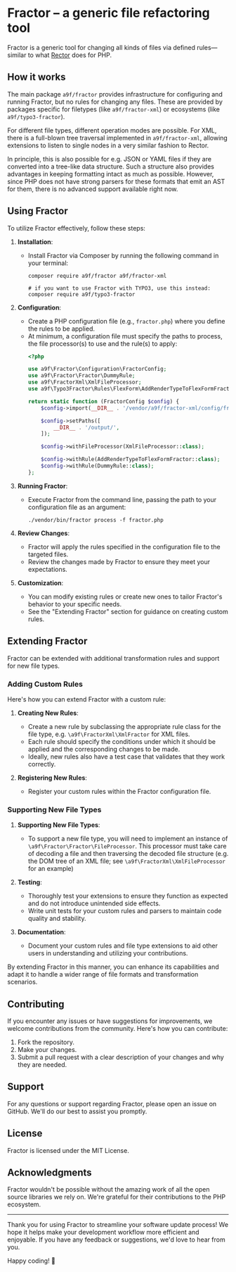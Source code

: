 # Fractor – a generic file refactoring tool

Fractor is a generic tool for changing all kinds of files via defined rules—similar to what [Rector](https://github.com/rectorphp/rector/) does for PHP.

## How it works

The main package `a9f/fractor` provides infrastructure for configuring and running Fractor,
but no rules for changing any files.
These are provided by packages specific for filetypes (like `a9f/fractor-xml`) 
or ecosystems (like `a9f/typo3-fractor`).

For different file types, different operation modes are possible.
For XML, there is a full-blown tree traversal implemented in `a9f/fractor-xml`,
allowing extensions to listen to single nodes in a very similar fashion to Rector.

In principle, this is also possible for e.g. JSON or YAML files
if they are converted into a tree-like data structure.
Such a structure also provides advantages in keeping formatting intact as much as possible.
However, since PHP does not have strong parsers for these formats that emit an AST for them,
there is no advanced support available right now.

## Using Fractor

To utilize Fractor effectively, follow these steps:

1. **Installation**:
    - Install Fractor via Composer by running the following command in your terminal:
      ```
      composer require a9f/fractor a9f/fractor-xml

      # if you want to use Fractor with TYPO3, use this instead:
      composer require a9f/typo3-fractor
      ```

2. **Configuration**:
    - Create a PHP configuration file (e.g., `fractor.php`) where you define the rules to be applied.
    - At minimum, a configuration file must specify the paths to process, the file processor(s) to use and the rule(s) to apply:
      ```php
      <?php
      
      use a9f\Fractor\Configuration\FractorConfig;
      use a9f\Fractor\Fractor\DummyRule;
      use a9f\FractorXml\XmlFileProcessor;
      use a9f\Typo3Fractor\Rules\FlexForm\AddRenderTypeToFlexFormFractor;
      
      return static function (FractorConfig $config) {
          $config->import(__DIR__ . '/vendor/a9f/fractor-xml/config/fractor.php');
      
          $config->setPaths([
              __DIR__ . '/output/',
          ]);
      
          $config->withFileProcessor(XmlFileProcessor::class);
      
          $config->withRule(AddRenderTypeToFlexFormFractor::class);
          $config->withRule(DummyRule::class);
      };
      ```

3. **Running Fractor**:
    - Execute Fractor from the command line, passing the path to your configuration file as an argument:
      ```
      ./vendor/bin/fractor process -f fractor.php
      ```

4. **Review Changes**:
    - Fractor will apply the rules specified in the configuration file to the targeted files.
    - Review the changes made by Fractor to ensure they meet your expectations.

5. **Customization**:
    - You can modify existing rules or create new ones to tailor Fractor's behavior to your specific needs.
    - See the "Extending Fractor" section for guidance on creating custom rules.

## Extending Fractor

Fractor can be extended with additional transformation rules and support for new file types.

### Adding Custom Rules

Here's how you can extend Fractor with a custom rule:

1. **Creating New Rules**:
    - Create a new rule by subclassing the appropriate rule class for the file type,
      e.g. `\a9f\FractorXml\XmlFractor` for XML files.
    - Each rule should specify the conditions under which it should be applied and the corresponding changes to be made.
    - Ideally, new rules also have a test case that validates that they work correctly.

2. **Registering New Rules**:
    - Register your custom rules within the Fractor configuration file.

### Supporting New File Types

1. **Supporting New File Types**:
    - To support a new file type, you will need to implement an instance of `\a9f\Fractor\Fractor\FileProcessor`. 
      This processor must take care of decoding a file and then traversing the decoded file structure
      (e.g. the DOM tree of an XML file; see `\a9f\FractorXml\XmlFileProcessor` for an example)

2. **Testing**:
    - Thoroughly test your extensions to ensure they function as expected and do not introduce unintended side effects.
    - Write unit tests for your custom rules and parsers to maintain code quality and stability.

3. **Documentation**:
    - Document your custom rules and file type extensions to aid other users in understanding and utilizing your contributions.

By extending Fractor in this manner, you can enhance its capabilities and adapt it to handle a wider range of file formats and transformation scenarios.

## Contributing

If you encounter any issues or have suggestions for improvements,
we welcome contributions from the community. Here's how you can contribute:

1. Fork the repository.
2. Make your changes.
3. Submit a pull request with a clear description of your changes and why they are needed.

## Support

For any questions or support regarding Fractor, please open an issue on GitHub. We'll do our best to assist you promptly.

## License

Fractor is licensed under the MIT License.

## Acknowledgments

Fractor wouldn't be possible without the amazing work of all the open source libraries we rely on.
We're grateful for their contributions to the PHP ecosystem.

-----

Thank you for using Fractor to streamline your software update process!
We hope it helps make your development workflow more efficient and enjoyable.
If you have any feedback or suggestions, we'd love to hear from you.

Happy coding! 🚀
